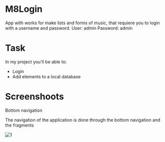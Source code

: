 # M8Login

App with works for make lists and forms of music, that requiere you to login with a username and password.
User: admin 
Password: admin

# Task

In my project you'll be able to:

* Login
* Add elements to a local database

# Screenshoots

Bottom navigation

The navigation of the application is done through the bottom navigation and the fragments

![1](https://user-images.githubusercontent.com/58526910/140092845-3201af72-9c32-45aa-9aef-6f5d6fca16e7.png)

